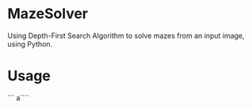 # MazeSolver
Using Depth-First Search Algorithm to solve mazes from an input image, using Python.

# Usage
´´´ a´´´´
